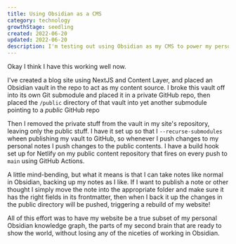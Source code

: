 ```yaml
---
title: Using Obsidian as a CMS
category: technology
growthStage: seedling
created: 2022-06-20
updated: 2022-06-20
description: I'm testing out using Obsidian as my CMS to power my personal website right from within my knowledge garden.
---
```

Okay I think I have this working well now.

I've created a blog site using NextJS and Content Layer, and placed an Obsidian vault in the repo to act as my content source. I broke this vault off into its own Git submodule and placed it in a private GitHub repo, then placed the `/public` directory of that vault into yet another submodule pointing to a *public* GitHub repo

Then I removed the private stuff from the vault in my site's repository, leaving only the public stuff. I have it set up so that I `--recurse-submodules` wheen publishing my vault to GitHub, so whenever I push changes to my personal notes I push changes to the public contents. I have a build hook set up for Netlify on my public content repository that fires on every push to `main` using GitHub Actions.

A little mind-bending, but what it means is that I can take notes like normal in Obsidian, backing up my notes as I like. If I want to publish a note or other thought I simply move the note into the appropriate folder and make sure it has the right fields in its frontmatter, then when I back it up the changes in the public directory will be pushed, triggering a rebuild of my website!

All of this effort was to have my website be a true subset of my personal Obsidian knowledge graph, the parts of my second brain that are ready to show the world, without losing any of the niceties of working in Obsidian.